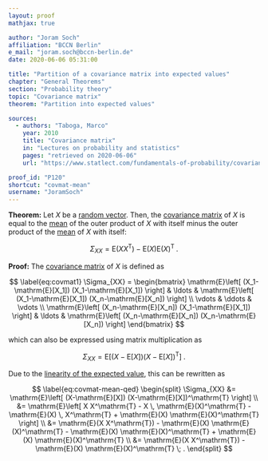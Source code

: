 ```yaml
---
layout: proof
mathjax: true

author: "Joram Soch"
affiliation: "BCCN Berlin"
e_mail: "joram.soch@bccn-berlin.de"
date: 2020-06-06 05:31:00

title: "Partition of a covariance matrix into expected values"
chapter: "General Theorems"
section: "Probability theory"
topic: "Covariance matrix"
theorem: "Partition into expected values"

sources:
  - authors: "Taboga, Marco"
    year: 2010
    title: "Covariance matrix"
    in: "Lectures on probability and statistics"
    pages: "retrieved on 2020-06-06"
    url: "https://www.statlect.com/fundamentals-of-probability/covariance-matrix"

proof_id: "P120"
shortcut: "covmat-mean"
username: "JoramSoch"
---
```



**Theorem:** Let $X$ be a [random vector](/D/rvec). Then, the [covariance matrix](/D/covmat) of $X$ is equal to the [mean](/D/mean) of the outer product of $X$ with itself minus the outer product of the [mean](/D/mean) of $X$ with itself:

$$ \label{eq:covmat-mean}
\Sigma_{XX} = \mathrm{E}(X X^\mathrm{T}) - \mathrm{E}(X) \mathrm{E}(X)^\mathrm{T} \; .
$$


**Proof:** The [covariance matrix](/D/covmat) of $X$ is defined as

$$ \label{eq:covmat1}
\Sigma_{XX} =
\begin{bmatrix}
\mathrm{E}\left[ (X_1-\mathrm{E}[X_1]) (X_1-\mathrm{E}[X_1]) \right] & \ldots & \mathrm{E}\left[ (X_1-\mathrm{E}[X_1]) (X_n-\mathrm{E}[X_n]) \right] \\
\vdots & \ddots & \vdots \\
\mathrm{E}\left[ (X_n-\mathrm{E}[X_n]) (X_1-\mathrm{E}[X_1]) \right] & \ldots & \mathrm{E}\left[ (X_n-\mathrm{E}[X_n]) (X_n-\mathrm{E}[X_n]) \right]
\end{bmatrix}
$$

which can also be expressed using matrix multiplication as

$$ \label{eq:covmat2}
\Sigma_{XX} = \mathrm{E}\left[ (X-\mathrm{E}[X]) (X-\mathrm{E}[X])^\mathrm{T} \right] \; .
$$

Due to the [linearity of the expected value](/P/mean-lin), this can be rewritten as

$$ \label{eq:covmat-mean-qed}
\begin{split}
\Sigma_{XX} &= \mathrm{E}\left[ (X-\mathrm{E}[X]) (X-\mathrm{E}[X])^\mathrm{T} \right] \\
&= \mathrm{E}\left[ X X^\mathrm{T} - X \, \mathrm{E}(X)^\mathrm{T} - \mathrm{E}(X) \, X^\mathrm{T} + \mathrm{E}(X) \mathrm{E}(X)^\mathrm{T} \right] \\
&= \mathrm{E}(X X^\mathrm{T}) - \mathrm{E}(X) \mathrm{E}(X)^\mathrm{T} - \mathrm{E}(X) \mathrm{E}(X)^\mathrm{T} + \mathrm{E}(X) \mathrm{E}(X)^\mathrm{T} \\
&= \mathrm{E}(X X^\mathrm{T}) - \mathrm{E}(X) \mathrm{E}(X)^\mathrm{T} \; .
\end{split}
$$
